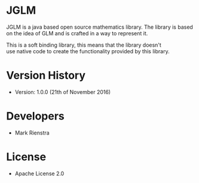 # JGLM

JGLM is a java based open source mathematics library.
The library is based on the idea of GLM and is crafted in a way to represent it.

This is a soft binding library, this means that the library doesn't  
use native code to create the functionality provided by this library.

# Version History
* Version: 1.0.0 (21th of November 2016)

# Developers
* Mark Rienstra

# License
* Apache License 2.0
